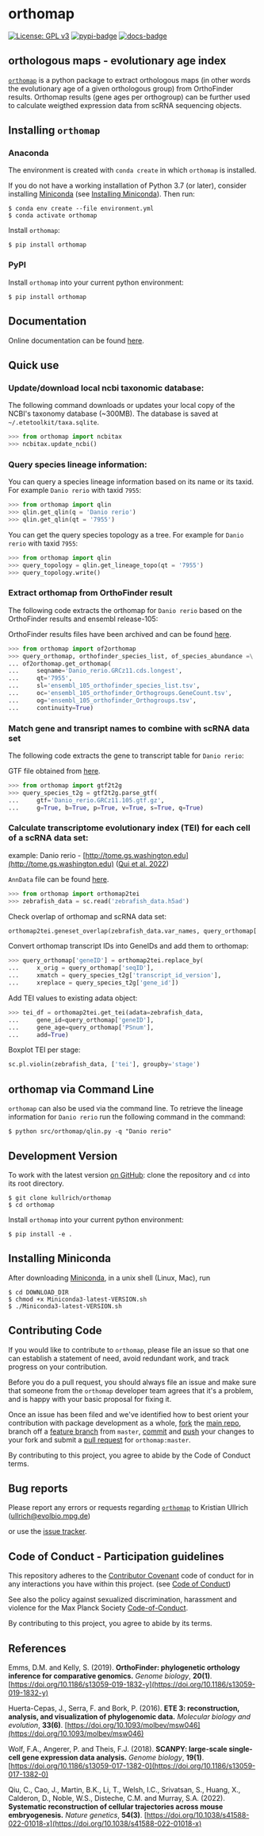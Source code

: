 # orthomap

[![License: GPL v3](https://img.shields.io/badge/License-GPLv3-blue.svg)](https://www.gnu.org/licenses/gpl-3.0)
[![pypi-badge](https://img.shields.io/pypi/v/orthomap)](https://pypi.org/project/orthomap)
[![docs-badge](https://readthedocs.org/projects/orthomap/badge/?version=latest)](https://orthomap.readthedocs.io/en/latest/?badge=latest)

## orthologous maps - evolutionary age index

[`orthomap`](https://github.com/kullrich/orthomap) is a python package to extract orthologous maps
(in other words the evolutionary age of a given orthologous group) from OrthoFinder results.
Orthomap results (gene ages per orthogroup) can be further used to calculate weigthed expression data
from scRNA sequencing objects.

## Installing `orthomap`

### Anaconda

The environment is created with `conda create` in which `orthomap` is installed.

If you do not have a working installation of Python 3.7 (or later), consider
installing [Miniconda] (see [Installing Miniconda](#installing-miniconda)).
Then run:

```shell
$ conda env create --file environment.yml
$ conda activate orthomap
```

Install `orthomap`:

```shell
$ pip install orthomap
```

### PyPI

Install `orthomap` into your current python environment:

```shell
$ pip install orthomap
```

## Documentation

Online documentation can be found [here](https://orthomap.readthedocs.io/en/latest/).

## Quick use

### Update/download local ncbi taxonomic database:

The following command downloads or updates your local copy of the
NCBI's taxonomy database (~300MB). The database is saved at
`~/.etetoolkit/taxa.sqlite`.

```python
>>> from orthomap import ncbitax
>>> ncbitax.update_ncbi()
```

### Query species lineage information:

You can query a species lineage information based on its name or its
taxid. For example `Danio rerio` with taxid `7955`:

```python
>>> from orthomap import qlin
>>> qlin.get_qlin(q = 'Danio rerio')
>>> qlin.get_qlin(qt = '7955')
```

You can get the query species topology as a tree.
For example for `Danio rerio` with taxid `7955`:

```python
>>> from orthomap import qlin
>>> query_topology = qlin.get_lineage_topo(qt = '7955')
>>> query_topology.write()
```

### Extract orthomap from OrthoFinder result

The following code extracts the orthomap for `Danio rerio` based on the
OrthoFinder results and ensembl release-105:

OrthoFinder results files have been archived and can be found
[here](https://zenodo.org/record/7242264#.Y1p19i0Rowc).

```python
>>> from orthomap import of2orthomap
>>> query_orthomap, orthofinder_species_list, of_species_abundance =\
... of2orthomap.get_orthomap(
...     seqname='Danio_rerio.GRCz11.cds.longest',
...     qt='7955',
...     sl='ensembl_105_orthofinder_species_list.tsv',
...     oc='ensembl_105_orthofinder_Orthogroups.GeneCount.tsv',
...     og='ensembl_105_orthofinder_Orthogroups.tsv',
...     continuity=True)
```

### Match gene and transript names to combine with scRNA data set

The following code extracts the gene to transcript table for `Danio rerio`:

GTF file obtained from [here](https://ftp.ensembl.org/pub/release-105/gtf/danio_rerio/Danio_rerio.GRCz11.105.gtf.gz).

```python
>>> from orthomap import gtf2t2g
>>> query_species_t2g = gtf2t2g.parse_gtf(
...     gtf='Danio_rerio.GRCz11.105.gtf.gz',
...     g=True, b=True, p=True, v=True, s=True, q=True)
```

### Calculate transcriptome evolutionary index (TEI) for each cell of a scRNA data set:

example: Danio rerio - [http://tome.gs.washington.edu](http://tome.gs.washington.edu)
([Qui et al. 2022](https://www.nature.com/articles/s41588-022-01018-x))

`AnnData` file can be found [here](https://doi.org/10.5281/zenodo.7243602).

```python
>>> from orthomap import orthomap2tei
>>> zebrafish_data = sc.read('zebrafish_data.h5ad')
```

Check overlap of orthomap and scRNA data set:

```python
orthomap2tei.geneset_overlap(zebrafish_data.var_names, query_orthomap['seqID'])
```

Convert orthomap transcript IDs into GeneIDs and add them to orthomap:

```python
>>> query_orthomap['geneID'] = orthomap2tei.replace_by(
...     x_orig = query_orthomap['seqID'],
...     xmatch = query_species_t2g['transcript_id_version'],
...     xreplace = query_species_t2g['gene_id'])
```

Add TEI values to existing adata object:

```python
>>> tei_df = orthomap2tei.get_tei(adata=zebrafish_data,
...     gene_id=query_orthomap['geneID'],
...     gene_age=query_orthomap['PSnum'],
...     add=True)
```

Boxplot TEI per stage:

```python
sc.pl.violin(zebrafish_data, ['tei'], groupby='stage')
```

## orthomap via Command Line

`orthomap` can also be used via the command line. To retrieve
the lineage information for `Danio rerio` run the following command in the
command:

```shell
$ python src/orthomap/qlin.py -q "Danio rerio"
```

## Development Version

To work with the latest version [on GitHub]: clone the repository and `cd` into its root directory.

```shell
$ git clone kullrich/orthomap
$ cd orthomap
```

Install `orthomap` into your current python environment:

```shell
$ pip install -e .
```

## Installing Miniconda

After downloading [Miniconda], in a unix shell (Linux, Mac), run

```shell
$ cd DOWNLOAD_DIR
$ chmod +x Miniconda3-latest-VERSION.sh
$ ./Miniconda3-latest-VERSION.sh
```

## Contributing Code

If you would like to contribute to `orthomap`, please file an issue so that one can establish a statement of need, avoid redundant work, and track progress on your contribution.

Before you do a pull request, you should always file an issue and make sure that someone from the `orthomap` developer team agrees that it's a problem, and is happy with your basic proposal for fixing it.

Once an issue has been filed and we've identified how to best orient your
contribution with package development as a whole,
[fork](https://docs.github.com/en/github/getting-started-with-github/fork-a-repo)
the [main repo](https://github.com/kullrich/orthomap/orthomap.git), branch off a
[feature
branch](https://docs.github.com/en/github/collaborating-with-issues-and-pull-requests/about-branches)
from `master`,
[commit](https://docs.github.com/en/desktop/contributing-and-collaborating-using-github-desktop/committing-and-reviewing-changes-to-your-project)
and
[push](https://docs.github.com/en/github/using-git/pushing-commits-to-a-remote-repository)
your changes to your fork and submit a [pull
request](https://docs.github.com/en/github/collaborating-with-issues-and-pull-requests/proposing-changes-to-your-work-with-pull-requests)
for `orthomap:master`.

By contributing to this project, you agree to abide by the Code of Conduct terms.

## Bug reports

Please report any errors or requests regarding [`orthomap`](https://github.com/kullrich/orthomap) to Kristian Ullrich (ullrich@evolbio.mpg.de)

or use the [issue tracker](https://github.com/kullrich/orthomap/issues).

## Code of Conduct - Participation guidelines

This repository adheres to the [Contributor Covenant](http://contributor-covenant.org) code of conduct for in any interactions you have within this project. (see [Code of Conduct](https://github.com/kullrich/orthomap/-/blob/master/CODE_OF_CONDUCT.md))

See also the policy against sexualized discrimination, harassment and violence for the Max Planck Society [Code-of-Conduct](https://www.mpg.de/11961177/code-of-conduct-en.pdf).

By contributing to this project, you agree to abide by its terms.

## References

Emms, D.M. and Kelly, S. (2019). **OrthoFinder: phylogenetic orthology inference for comparative genomics.** *Genome biology*, **20(1)**. [https://doi.org/10.1186/s13059-019-1832-y](https://doi.org/10.1186/s13059-019-1832-y)

Huerta-Cepas, J., Serra, F. and Bork, P. (2016). **ETE 3: reconstruction, analysis, and visualization of phylogenomic data.** *Molecular biology and evolution*, **33(6)**. [https://doi.org/10.1093/molbev/msw046](https://doi.org/10.1093/molbev/msw046)

Wolf, F.A., Angerer, P. and Theis, F.J. (2018). **SCANPY: large-scale single-cell gene expression data analysis.** *Genome biology*, **19(1)**. [https://doi.org/10.1186/s13059-017-1382-0](https://doi.org/10.1186/s13059-017-1382-0)

Qiu, C., Cao, J., Martin, B.K., Li, T., Welsh, I.C., Srivatsan, S., Huang, X., Calderon, D., Noble, W.S., Disteche, C.M. and Murray, S.A. (2022). **Systematic reconstruction of cellular trajectories across mouse embryogenesis.** *Nature genetics*, **54(3)**. [https://doi.org/10.1038/s41588-022-01018-x](https://doi.org/10.1038/s41588-022-01018-x)

[bioconda]: https://bioconda.github.io/
[from pypi]: https://pypi.org/project/orthomap
[miniconda]: http://conda.pydata.org/miniconda.html
[on github]: https://github.com/kullrich/orthomap